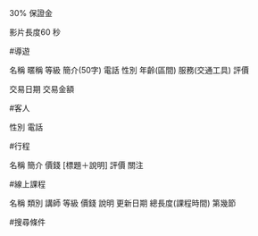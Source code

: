 30% 保證金

影片長度60 秒

#導遊

名稱 暱稱 等級 簡介(50字) 電話 性別 年齡(區間) 服務(交通工具) 評價

交易日期 交易金額 

#客人

性別 電話 

#行程

名稱 簡介 價錢 [標題＋說明] 評價 關注

#線上課程

名稱 類別 講師 等級 價錢 說明 更新日期 總長度(課程時間) 第幾節 




#搜尋條件
